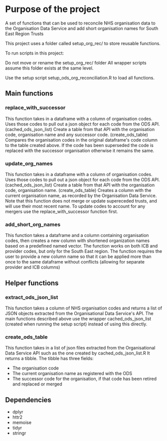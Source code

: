 # Purpose of the project
A set of functions that can be used to reconcile NHS organisation data to the Organisation Data Service and add short organisation names for South East Region Trusts

This project uses a folder called setup_org_rec/ to store reusable functions.

To run scripts in this project:

Do not move or rename the setup_org_rec/ folder
All wrapper scripts assume this folder exists at the same level.

Use the setup script setup_ods_org_reconciliation.R to load all functions.

## Main functions
### replace_with_successor
This function takes in a dataframe with a column of organisation codes. 
Uses those codes to pull out a json object for each code from the ODS API. (cached_ods_json_list)
Create a table from that API with the organisation code, organisation name and any successor code. (create_ods_table)
Compares the organisation codes in the original dataframe's code column to the table created above. 
If the code has been superseded the code is replaced with the successor organisation otherwise it remains the same.

### update_org_names
This function takes in a dataframe with a column of organisation codes. 
Uses those codes to pull out a json object for each code from the ODS API. (cached_ods_json_list)
Create a table from that API with the organisation code, organisation name. (create_ods_table)
Creates a column with the current organisation name, as recorded by the Organisation Data Service.
Note that this function does not merge or update supereceded trusts, and will use their most recent name. 
To update codes to account for any mergers use the replace_with_successor function first.

### add_short_org_names
This function takes a dataframe and a column containing organisation codes, then creates a new column with shortened organization names based on a predefined named vector.
The function works on both ICB and provider codes, but only for the South East region.
The function requires the user to provide a new column name so that it can be applied more than once to the same dataframe without conflicts (allowing for separate provider and ICB columns)

## Helper functions

### extract_ods_json_list 
This function takes a column of NHS organisation codes and returns a list of JSON objects extracted from the Organisational Data Service's API.
The main functions described above use the wrapper cached_ods_json_list (created when running the setup script) instead of using this directly. 

### create_ods_table
This function takes in a list of json files extracted from the Organisational Data Service API such as the one created by cached_ods_json_list.R 
It returns a tibble. The tibble has three fields: 
 - The organisation code 
 - The current organisation name as registered with the ODS
 - The successor code for the organisation, if that code has been retired and replaced or merged

## Dependencies
 - dplyr
 - httr2
 - memoise
 - tidyr
 - stringr
